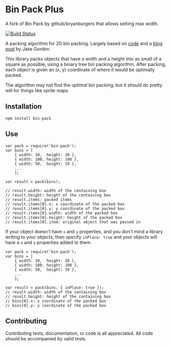 # Bin Pack Plus

A fork of Bin Pack by github/bryanburgers that allows setting max width.

[![Build Status](https://travis-ci.org/bryanburgers/bin-pack.png?branch=master)](https://travis-ci.org/bryanburgers/bin-pack)

A packing algorithm for 2D bin packing. Largely based on [code][code] and a
[blog post][post] by Jake Gordon.

This library packs objects that have a width and a height into as small of a
square as possible, using a binary tree bin packing algorithm. After packing,
each object is given an (x, y) coordinate of where it would be optimally
packed.

The algorithm may not find the *optimal* bin packing, but it should do pretty
will for things like sprite maps.

## Installation

```
npm install bin-pack
```

## Use

```
var pack = require('bin-pack');
var bins = [
	{ width: 10,  height: 20 },
	{ width: 100, height: 100 },
	{ width: 50,  height: 19 },
	...
	];

var result = pack(bins);

// result.width: width of the containing box
// result.height: height of the containing box
// result.items: packed items
// result.items[0].x: x coordinate of the packed box
// result.items[0].y: y coordinate of the packed box
// result.items[0].width: width of the packed box
// result.items[0].height: height of the packed box
// result.items[0].item: original object that was passed in
```

If your object doesn't have `x` and `y` properties, and you don't mind a
library writing to your objects, then specify `inPlace: true` and your objects
will have a `x` and `y` properties added to them.

```
var pack = require('bin-pack');
var bins = [
	{ width: 10,  height: 20 },
	{ width: 100, height: 100 },
	{ width: 50,  height: 19 },
	...
	];

var result = pack(bins, { inPlace: true });
// result.width: width of the containing box
// result.height: height of the containing box
// bins[0].x: x coordinate of the packed box
// bins[0].y: y coordinate of the packed box
```

## Contributing

Contributing tests, documentation, or code is all appreciated. All code should
be accompanied by valid tests.

[code]: https://github.com/jakesgordon/bin-packing
[post]: http://codeincomplete.com/posts/2011/5/7/bin_packing/

